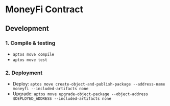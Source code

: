 
# MoneyFi Contract

## Development

### 1. Compile & testing

- `aptos move compile`
- `aptos move test`

### 2. Deployment

- Deploy: `aptos move create-object-and-publish-package --address-name moneyfi --included-artifacts none `
- Upgrade: `aptos move upgrade-object-package --object-address $DEPLOYED_ADDRESS --included-artifacts none `

